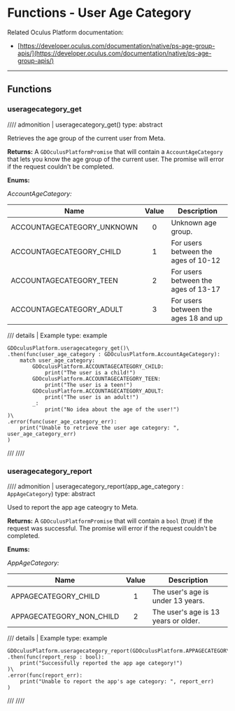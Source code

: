 # Functions - User Age Category
Related Oculus Platform documentation:

- [https://developer.oculus.com/documentation/native/ps-age-group-apis/](https://developer.oculus.com/documentation/native/ps-age-group-apis/)

------
## Functions

### useragecategory_get
//// admonition | useragecategory_get()
    type: abstract

Retrieves the age group of the current user from Meta.

**Returns:** A `GDOculusPlatformPromise` that will contain a `AccountAgeCategory` that lets you know the age group of the current user. The promise will error if the request couldn't be completed.

**Enums:**

*AccountAgeCategory:*

| Name                       |  Value  | Description                          |
|----------------------------|:-------:|--------------------------------------|
| ACCOUNTAGECATEGORY_UNKNOWN |    0    | Unknown age group.                   |
| ACCOUNTAGECATEGORY_CHILD   |    1    | For users between the ages of 10-12  |
| ACCOUNTAGECATEGORY_TEEN    |    2    | For users between the ages of 13-17  |
| ACCOUNTAGECATEGORY_ADULT   |    3    | For users between the ages 18 and up |

/// details | Example
    type: example
``` gdscript linenums="1"
GDOculusPlatform.useragecategory_get()\
.then(func(user_age_category : GDOculusPlatform.AccountAgeCategory):
    match user_age_category:
        GDOculusPlatform.ACCOUNTAGECATEGORY_CHILD:
            print("The user is a child!")
        GDOculusPlatform.ACCOUNTAGECATEGORY_TEEN:
            print("The user is a teen!")
        GDOculusPlatform.ACCOUNTAGECATEGORY_ADULT:
            print("The user is an adult!")
        _:
            print("No idea about the age of the user!")
)\
.error(func(user_age_category_err):
    print("Unable to retrieve the user age category: ", user_age_category_err)
)
```
///
////

### useragecategory_report
//// admonition | useragecategory_report(app_age_category : `AppAgeCategory`)
    type: abstract

Used to report the app age cateogry to Meta.

**Returns:** A `GDOculusPlatformPromise` that will contain a `bool` (true) if the request was successful. The promise will error if the request couldn't be completed.

**Enums:**

*AppAgeCategory:*

| Name                     |  Value  | Description                          |
|--------------------------|:-------:|--------------------------------------|
| APPAGECATEGORY_CHILD     |    1    | The user's age is under 13 years.    |
| APPAGECATEGORY_NON_CHILD |    2    | The user's age is 13 years or older. |

/// details | Example
    type: example
``` gdscript linenums="1"
GDOculusPlatform.useragecategory_report(GDOculusPlatform.APPAGECATEGORY_NON_CHILD)\
.then(func(report_resp : bool):
    print("Successfully reported the app age category!")
)\
.error(func(report_err):
    print("Unable to report the app's age category: ", report_err)
)
```
///
////